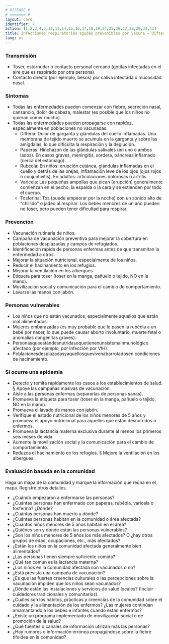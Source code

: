 ```yaml
---
# DISEASE #
# ======= #
layout: card
identifier: 7
action: [1,2,3,4,5,12,13,14,15,16,17,18,19,24,25,26,27,28,29,34,43]
title: Infecciones respiratorias agudas prevenibles por vacuna – Difteria, paperas, rubéola, varicela, tosferina
lang: es
---
```


### Transmisión

- Toser, estornudar o contacto personal cercano (gotitas infectadas en el aire que es respirado por otra persona).
- Contacto directo (por ejemplo, besos) por saliva infectada o mucosidad nasal.

### Síntomas

- Todas las enfermedades pueden comenzar con fiebre, secreción nasal, cansancio, dolor de cabeza, malestar (es posible que los niños no quieran comer mucho).
- Todas las enfermedades pueden propagarse con rapidez, especialmente en poblaciones no vacunadas.
    - Difteria: Dolor de garganta y glándulas del cuello inflamadas. Una membrana de tejido muerto se acumula en la garganta y sobre las amígdalas, lo que dificulta la respiración y la deglución.
    - Paperas: Hinchazón de las glándulas salivales (en uno o ambos lados). En casos graves, meningitis, sordera, páncreas inflamado (cerca del estómago).
    - Rubéola: En niños: erupción cutánea, glándulas inflamadas en el cuello y detrás de las orejas, inflamación leve de los ojos (ojos rojos o conjuntivitis). En adultos: articulaciones dolorosas o artritis.
    - Varicela: Las pequeñas ampollas que pican (erupción) generalmente comienzan en el pecho, la espalda o la cara y se extienden por todo el cuerpo.
    - Tosferina: Tos (puede empeorar por la noche) con un sonido alto de "chillido" o jadeo al respirar. Los bebés menores de un año pueden no toser, pero pueden tener dificultad para respirar.

### Prevención

- Vacunación rutinaria de niños.
- Campaña de vacunación preventiva para mejorar la cobertura en poblaciones desplazadas y campos de refugiados.
- Identificación rápida de personas enfermas antes de que transmitan la enfermedad a otros.
- Mejorar la situación nutricional, especialmente de los niños.
- Reducir el hacinamiento en los refugios.
- Mejorar la ventilación en los albergues.
- Etiqueta para toser (toser en la manga, pañuelo o tejido, NO en la mano).
- Movilización social y comunicación para el cambio de comportamiento.
- Lavarse las manos con jabón.

### Personas vulnerables

- Los niños que no están vacunados, especialmente aquellos que están mal alimentados.
- Mujeres embarazadas (es muy probable que le pasen la rubéola a un bebé por nacer, lo que puede causar aborto involuntario, muerte fetal o anomalías congénitas graves).
- Personasqueestándesnutridasoquetienenunsistemainmunológico afectado (por ejemplo, por infección por VIH).
- Poblacionesdesplazadasyaquellosquevivenabarrotadosen condiciones de hacinamiento.

### Si ocurre una epidemia

- Detecte y remita rápidamente los casos a los establecimientos de salud. § Apoye las campañas masivas de vacunación.
- Aísle a las personas enfermas (separarlas de personas sanas).
- Promueva la etiqueta para toser (toser en la manga, pañuelo o tejido, NO en la mano).
- Promueva el lavado de manos con jabón.
- Verifique el estado nutricional de los niños menores de 5 años y promueva el apoyo nutricional para aquellos que están desnutridos o enfermos.
- Promueva la lactancia materna exclusiva durante al menos los primeros seis meses de vida.
- Aumente la movilización social y la comunicación para el cambio de comportamiento.
- Reduzca el hacinamiento en los refugios. § Mejore la ventilación en los albergues.

### Evaluación basada en la comunidad

Haga un mapa de la comunidad y marque la información que reúna en el mapa. Registre otros detalles.
- ¿Cuándo empezaron a enfermarse las personas?
- ¿Cuántas personas han enfermado con paperas, rubéola, varicela o tosferina? ¿Dónde?
- ¿Cuántas personas han muerto y dónde?
- ¿Cuántas personas habitan en la comunidad o área afectada?
- ¿Cuántos niños menores de 5 años habitan en el área?
- ¿Quiénes son y dónde están las personas vulnerables?
- ¿Son los niños menores de 5 años los más afectados? O ¿hay otros grupos de edad, ocupaciones, etc., más afectados?
- ¿Están los niños en la comunidad afectada generalmente bien alimentados?
- ¿Las personas tienen siempre suficiente comida?
- ¿Qué tan común es la lactancia materna?
- ¿Los niños en la comunidad afectada son vacunados o no?
- ¿Está prevista una campaña de vacunación?
- ¿Es que las fuertes creencias culturales o las percepciones sobre la vacunación impiden que los niños sean vacunados?
- ¿Dónde están las instalaciones y servicios de salud locales? (Incluir cuidadores tradicionales y comunitarios).
- ¿Cuáles son los hábitos, prácticas y creencias de la comunidad sobre el cuidado y la alimentación de los enfermos? ¿Las mujeres continúan amamantando a los bebés e infantes cuando están enfermos?
- ¿Existe un programa implementado de movilización social o de promoción de la salud?
- ¿Qué fuentes o canales de información utilizan más las personas?
- ¿Hay rumores o información errónea propagándose sobre la fiebre tifoidea en la comunidad?
